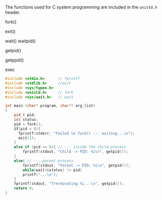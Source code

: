 
The functions used for C system programming are included in the `unistd.h` header.



fork()

exit()

wait()
waitpid()

getpid()

getppid()

exec

```c++
#include <stdio.h>      // fprintf
#include <stdlib.h>     //exit
#include <sys/types.h>   
#include <unistd.h>     // fork
#include <sys/wait.h>   // wait

int main (char* program, char** arg_list)
{
    pid_t pid;
    int status;
    pid = fork();
    if(pid < 0){
      fprintf(stderr, "Failed to fork() --- exiting...\n");
      exit(1);
    }
    else if (pid == 0){ // --- inside the child process
        fprintf(stdout, "Child -> PID: %i\n", getpid());
    }
    else{ // --- parent process
        fprintf(stdout, "Parent -> PID: %i\n", getpid());
        while(wait(&status) != pid)
        printf("...\n");
    }
    fprintf(stdout, "Trerminating %i...\n", getpid());
    return 0;
}
```
